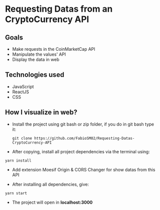 # Requesting Datas from an CryptoCurrency API

## Goals

- Make requests in the CoinMarketCap API
- Manipulate the values' API
- Display the data in web

## Technologies used
- JavaScript
- ReactJS
- CSS

## How I visualize in web?

- Install the project using git bash or zip folder, if you do in git bash type it:

  `git clone https://github.com/FabioSM02/Requesting-Datas-CryptoCurrency-API`

- After copying, install all project dependencies via the terminal using:

```
yarn install
```

- Add extension Moesif Origin & CORS Changer for show datas from this API

- After installing all dependencies, give:

```
yarn start
```

- The project will open in **localhost:3000**
